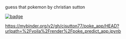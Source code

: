 guess that pokemon by christian sutton

[![badge](https://mybinder.org/v2/gh/cjsutton77/poke_app/HEAD?urlpath=%2Fvoila%2Frender%2Fpoke_predict_app.ipynb)](mybinder.org)

https://mybinder.org/v2/gh/cjsutton77/poke_app/HEAD?urlpath=%2Fvoila%2Frender%2Fpoke_predict_app.ipynb
